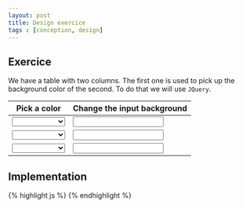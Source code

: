 ```yaml
---
layout: post
title: Design exercice
tags : [conception, design]
---
```


<script>
// Run the code after document is loaded
$( document ).ready(function() {
	// Object handling communication between the differents elements. (see mediator design pattern) 
	var mediator = {
		targets : $('table td:nth-child(2) input'), // Elements of the second column
		setBackgroundColor : function(index, color){
			$(this.targets[index]).css("background-color", color);
		}
	};
	// Bind change event to the elements of the first column
	$('table tr td:nth-child(1) select').each(function(index){
		// Note that we pass the index value to the function called on the 'change' event
		$(this).bind('change', { index : index}, function(event){
			mediator.setBackgroundColor(event.data.index, $(this).val());
		});
	});
});	
</script>

## Exercice

We have a table with two columns. The first one is used to pick up the background color of the second. 
To do that we will use `JQuery`.


<div class="row">
<table class="table table-bordered table-striped">
	<thead>
		<tr>
			<th>Pick a color</th>
			<th>Change the input background</th>
		</tr>
	</thead>
	<tbody>
		<tr>
			<td>
				<select class="form-control">
				  <option></option>
				  <option>CadetBlue</option>
				  <option>DarkSlateBlue</option>
				  <option>Indigo</option>
				  <option>Lavender</option>
				  <option>LightSteelBlue</option>
				</select>
			</td>
			<td>
				<input type="text" class="form-control" />
			</td>
		</tr>
		<tr>
			<td>
				<select class="form-control">
				  <option></option>
				  <option>CadetBlue</option>
				  <option>DarkSlateBlue</option>
				  <option>Indigo</option>
				  <option>Lavender</option>
				  <option>LightSteelBlue</option>
				</select>
			</td>
			<td>
				<input type="text" class="form-control" />
			</td>
		</tr>
		<tr>
			<td>
				<select class="form-control">
				  <option></option>
				  <option>CadetBlue</option>
				  <option>DarkSlateBlue</option>
				  <option>Indigo</option>
				  <option>Lavender</option>
				  <option>LightSteelBlue</option>
				</select>
			</td>
			<td>
				<input type="text" class="form-control" />
			</td>
		</tr>
	</tbody>
</table>

</div>

## Implementation


<div class="row">
<div class="col-md-12">
{% highlight js  %}
<script>
// Run the code after document is loaded
$( document ).ready(function() {
	// Object handling communication between the differents elements. (see mediator design pattern) 
	var mediator = {
		targets : $('table td:nth-child(2) input'), // Elements of the second column
		setBackgroundColor : function(index, color){
			$(this.targets[index]).css("background-color", color);
		}
	};
	// Bind change event to the elements of the first column
	$('table tr td:nth-child(1) select').each(function(index){
		// Note that we pass the index value to the function called on the 'change' event
		$(this).bind('change', { index : index}, function(event){
			mediator.setBackgroundColor(event.data.index, $(this).val());
		});
	});
});	
</script>
{% endhighlight %}
</div>
<div class="col-md-4">
</div>
</div>
